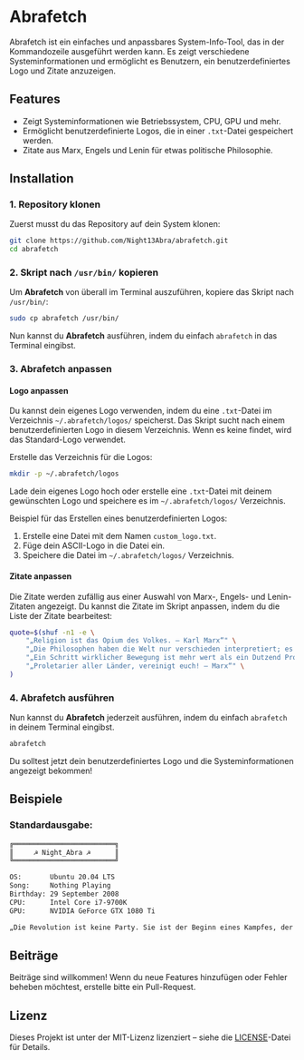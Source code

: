 # Abrafetch

Abrafetch ist ein einfaches und anpassbares System-Info-Tool, das in der Kommandozeile ausgeführt werden kann. Es zeigt verschiedene Systeminformationen und ermöglicht es Benutzern, ein benutzerdefiniertes Logo und Zitate anzuzeigen.

## Features
- Zeigt Systeminformationen wie Betriebssystem, CPU, GPU und mehr.
- Ermöglicht benutzerdefinierte Logos, die in einer `.txt`-Datei gespeichert werden.
- Zitate aus Marx, Engels und Lenin für etwas politische Philosophie.

## Installation

### 1. Repository klonen

Zuerst musst du das Repository auf dein System klonen:

```bash
git clone https://github.com/Night13Abra/abrafetch.git
cd abrafetch
```

### 2. Skript nach `/usr/bin/` kopieren

Um **Abrafetch** von überall im Terminal auszuführen, kopiere das Skript nach `/usr/bin/`:

```bash
sudo cp abrafetch /usr/bin/
```

Nun kannst du **Abrafetch** ausführen, indem du einfach `abrafetch` in das Terminal eingibst.

### 3. Abrafetch anpassen

#### Logo anpassen

Du kannst dein eigenes Logo verwenden, indem du eine `.txt`-Datei im Verzeichnis `~/.abrafetch/logos/` speicherst. Das Skript sucht nach einem benutzerdefinierten Logo in diesem Verzeichnis. Wenn es keine findet, wird das Standard-Logo verwendet.

Erstelle das Verzeichnis für die Logos:

```bash
mkdir -p ~/.abrafetch/logos
```

Lade dein eigenes Logo hoch oder erstelle eine `.txt`-Datei mit deinem gewünschten Logo und speichere es im `~/.abrafetch/logos/` Verzeichnis.

Beispiel für das Erstellen eines benutzerdefinierten Logos:

1. Erstelle eine Datei mit dem Namen `custom_logo.txt`.
2. Füge dein ASCII-Logo in die Datei ein.
3. Speichere die Datei im `~/.abrafetch/logos/` Verzeichnis.

#### Zitate anpassen

Die Zitate werden zufällig aus einer Auswahl von Marx-, Engels- und Lenin-Zitaten angezeigt. Du kannst die Zitate im Skript anpassen, indem du die Liste der Zitate bearbeitest:

```bash
quote=$(shuf -n1 -e \
    "„Religion ist das Opium des Volkes. – Karl Marx“" \
    "„Die Philosophen haben die Welt nur verschieden interpretiert; es kommt aber darauf an, sie zu verändern. – Marx“" \
    "„Ein Schritt wirklicher Bewegung ist mehr wert als ein Dutzend Programme. – Marx“" \
    "„Proletarier aller Länder, vereinigt euch! – Marx“" \
)
```

### 4. Abrafetch ausführen

Nun kannst du **Abrafetch** jederzeit ausführen, indem du einfach `abrafetch` in deinem Terminal eingibst.

```bash
abrafetch
```

Du solltest jetzt dein benutzerdefiniertes Logo und die Systeminformationen angezeigt bekommen!

## Beispiele

### Standardausgabe:

```bash
╔═════════════════════════╗
║     ☭ Night_Abra ☭      ║
╚═════════════════════════╝

OS:       Ubuntu 20.04 LTS
Song:     Nothing Playing
Birthday: 29 September 2008
CPU:      Intel Core i7-9700K
GPU:      NVIDIA GeForce GTX 1080 Ti

„Die Revolution ist keine Party. Sie ist der Beginn eines Kampfes, der die Welt verändern wird. – Wladimir Lenin“
```


## Beiträge

Beiträge sind willkommen! Wenn du neue Features hinzufügen oder Fehler beheben möchtest, erstelle bitte ein Pull-Request.

## Lizenz

Dieses Projekt ist unter der MIT-Lizenz lizenziert – siehe die [LICENSE](LICENSE)-Datei für Details.
